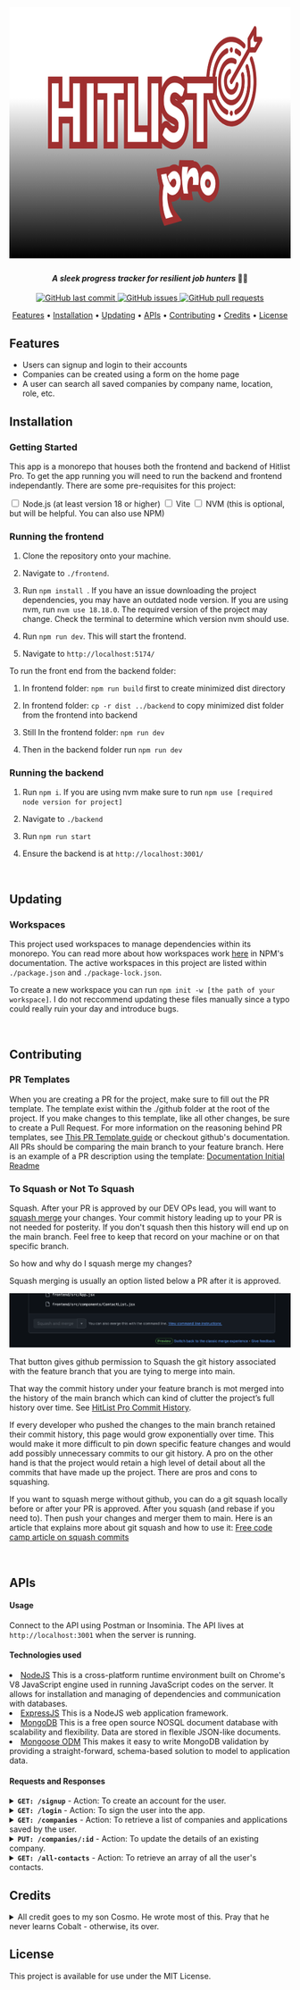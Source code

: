 <h1 align="center">
  <br>
  <a href="#"><img style="height: 450px; width: 1175px;" src="./assets/temp.png" alt="HitList Pro by ResilientLabs"></a>
</h1>

<h4 align="center"><i>A sleek progress tracker for resilient job hunters </i>🏋🏽</h4>

<p align="center">
    <a href="https://github.com/Resilient-Labs/Sprint3-HitlistCohort/commits/master">
    <img src="https://img.shields.io/github/last-commit/Resilient-Labs/Sprint3-HitlistCohort.svg?style=flat-square&logo=github&logoColor=white"
         alt="GitHub last commit">
    <a href="https://github.com/Resilient-Labs/Sprint3-HitlistCohort/issues">
    <img src="https://img.shields.io/github/issues-raw/Resilient-Labs/Sprint3-HitlistCohort.svg?style=flat-square&logo=github&logoColor=white"
         alt="GitHub issues">
    <a href="https://github.com/Resilient-Labs/Sprint3-HitlistCohort/pulls">
    <img src="https://img.shields.io/github/issues-pr-raw/Resilient-Labs/Sprint3-HitlistCohort.svg?style=flat-square&logo=github&logoColor=white"
         alt="GitHub pull requests">
</p>
      
<p align="center">
  <a href="#features">Features</a> •
  <a href="#installation">Installation</a> •
  <a href="#updating">Updating</a> •
  <a href="#APIs">APIs</a> •
  <a href="#contributing">Contributing</a> •
  <a href="#credits">Credits</a> •
  <a href="#license">License</a>
</p>


<h2 id="features">Features</h2>

* Users can signup and login to their accounts
* Companies can be created using a form on the home page 
* A user can search all saved companies by company name, location, role, etc. 

<h2 id="installation">Installation</h2>

<h3>Getting Started</h3>

This app is a monorepo that houses both the frontend and backend of Hitlist Pro. To get the app running you will need to run the backend and frontend independantly. There are some pre-requisites for this project: 

<label class="container">
  <input type="checkbox">
  Node.js (at least version 18 or higher)
  <span class="checkmark"></span>
</label>

<label class="container">
  <input type="checkbox">
  Vite
  <span class="checkmark"></span>
</label>

<label class="container">
  <input type="checkbox">
  NVM (this is optional, but will be helpful. You can also use NPM)
  <span class="checkmark"></span>
</label>

<h3> Running the frontend </h3>

1. Clone the repository onto your machine. 

2. Navigate to ``` ./frontend ```.

3. Run ```npm install ```. If you have an issue downloading the project dependencies, you may have an outdated node version.  If you are using nvm, run ``` nvm use 18.18.0 ```. The required version of the project may change. Check the terminal to determine which version nvm should use. 

4. Run ``` npm run dev ```. This will start the frontend. 

5. Navigate to ``` http://localhost:5174/ ```


To run the front end from the backend folder: 

1. In frontend folder: ```npm run build``` first to create minimized dist directory

2. In frontend folder: ```cp -r dist ../backend``` to copy minimized dist folder from the frontend into backend

3. Still In the frontend folder: ```npm run dev```

4. Then in the backend folder run ```npm run dev```


<h3> Running the backend </h3>

1. Run ```npm i```. If you are using nvm make sure to run ```npm use [required  node version for project]```

2. Navigate to ```./backend```

3. Run ```npm run start```

4. Ensure the backend is at ```http://localhost:3001/```

<br/>

<h3> 

<h2 id="updating">Updating</h2>

<h3>Workspaces</h3>

This project used workspaces to manage dependencies within its monorepo.  You can read more about how workspaces work <a href="https://docs.npmjs.com/cli/v7/using-npm/workspaces?v=true">here</a> in NPM's documentation. The active workspaces in this project are listed within  ```./package.json``` and ```./package-lock.json```. 

To create a new workspace you can run ```npm init -w [the path of your workspace]```. I do not reccommend updating these files manually since a typo could really ruin your day and introduce bugs. 

<br/>

<h2 id="contributing">Contributing</h2>

<h3>PR Templates</h3>

When you are creating a PR for the project, make sure to fill out the PR template. The template exist within the ./github folder at the root of the project. If you make changes to this template, like all other changes, be sure to create a Pull Request. For more information on the reasoning behind PR templates, see <a href="https://github.com/pieterherman-dev/PR-Template-Guide/blob/main/README.md">This PR Template guide</a> or checkout github's documentation. All PRs should be comparing the main branch to your feature branch. Here is an example of a PR description using the template: <a href="https://github.com/Resilient-Labs/Sprint3-HitlistCohort/pull/31">Documentation Initial Readme</a>

<h3>To Squash or Not To Squash</h3>

Squash. After your PR is approved by our DEV OPs lead, you will want to <u>squash merge</u> your changes. Your commit history leading up to your PR is not needed for posterity. If you don't squash then this history will end up on the main branch. Feel free to keep that record on your machine or on that specific branch.

So how and why do I squash merge my changes? 

Squash merging is usually an option listed below a PR after it is approved.

![Squash Merge Button](image.png)

That button gives github permission to Squash the git history associated with the feature branch that you are tying to merge into main.

That way the commit history under your feature branch is mot merged into the history of the main branch which can kind of clutter the project’s full history over time. See [HitList Pro Commit History]('https://github.com/Resilient-Labs/Sprint3-HitlistCohort/commits/main/'). 

If every developer who pushed the changes to the main branch retained their commit history, this page would grow exponentially over time. This would make it more difficult to pin down specific feature changes and would add possibly unnecessary commits to our git history. A pro on the other hand is that the project would retain a high level of detail about all the commits that have made up the project. There are pros and cons to squashing. 

If you want to squash merge without github, you can do a git squash locally before or after your PR is approved. After you squash (and rebase if you need to). Then push your changes and merger them to main.
Here is an article that explains more about git squash and how to use it: [Free code camp article on squash commits]('https://www.freecodecamp.org/news/git-squash-commits/')

<br/>

<h2 id="APIs">APIs</h2>

<h4>Usage</h4> Connect to the API using Postman or Insominia. The API lives at <code>http://localhost:3001</code> when the server is running. 

<h4>Technologies used</h4

* [NodeJS](https://nodejs.org/) This is a cross-platform runtime environment built on Chrome's V8 JavaScript engine used in running JavaScript codes on the server. It allows for installation and managing of dependencies and communication with databases.
* [ExpressJS](https://www.expresjs.org/) This is a NodeJS web application framework.
* [MongoDB](https://www.mongodb.com/) This is a free open source NOSQL document database with scalability and flexibility. Data are stored in flexible JSON-like documents.
* [Mongoose ODM](https://mongoosejs.com/) This makes it easy to write MongoDB validation by providing a straight-forward, schema-based solution to model to application data.

<h4>Requests and Responses</h4>

<details>
<summary><strong><code>GET: /signup</code></strong> - Action: To create an account for the user.</summary>

<div style='border-radius: 8px; background-color: grey; padding:8px;'>

| Status | Response |
|--------|----------|
| <div style="padding: 8px; color: white; background-color: green; border-radius: 6px; width: 40px; text-align: center;"><strong>201</strong></div> | <code>{ "user": {}, "message": "User registered successfully", "token": "string" }</code> |
| <div style="padding: 8px; color: white; background-color: orange; border-radius: 6px; width: 40px; text-align: center;"><strong>400</strong></div> | <code>{ "message": "Email already in use" }</code> |
| <div style="padding: 8px; color: white; background-color: red; border-radius: 6px; width: 40px; text-align: center;"><strong>500</strong></div> | <code>{ "message": "Server error", "error": "string" }</code> |

</div>
</details>

<details>
<summary><strong><code>GET: /login</code></strong> - Action: To sign the user into the app.</summary>

<div style='border-radius: 8px; background-color: grey; padding:8px;'>

| Status | Response |
|--------|----------|
| <div style="padding: 8px; color: white; background-color: green; border-radius: 6px; width: 40px; text-align: center;"><strong>200</strong></div> | <code>{ "message": "Login successful", "token": "string", "user": {} }</code> |
| <div style="padding: 8px; color: white; background-color: orange; border-radius: 6px; width: 40px; text-align: center;"><strong>400</strong></div> | <code>{ "message": "Invalid email or password" }</code> |
| <div style="padding: 8px; color: white; background-color: red; border-radius: 6px; width: 40px; text-align: center;"><strong>500</strong></div> | <code>{ "message": "Server error", "error": "string" }</code> |

</div>
</details>

<details>
<summary><strong><code>GET: /companies</code></strong> - Action: To retrieve a list of companies and applications saved by the user.</summary>

<div style='border-radius: 8px; background-color: grey; padding:8px;'>

| Status | Response |
|--------|----------|
| <div style="padding: 8px; color: white; background-color: green; border-radius: 6px; width: 40px; text-align: center;"><strong>200</strong></div> | <code>{ "companies": [{ "name": "string", "status": "string", "applicationUrl": "string", "notes": "string", "pointOfContacts": ["string"] }] }</code> |
| <div style="padding: 8px; color: white; background-color: red; border-radius: 6px; width: 40px; text-align: center;"><strong>500</strong></div> | <code>{ "error": "Internal Server Error" }</code> |

</div>
</details>

<details>
<summary><strong><code>PUT: /companies/:id</code></strong> - Action: To update the details of an existing company.</summary>

<div style='border-radius: 8px; background-color: grey; padding:16px;'>

<span>Request Params: <code>{ "id": "string" }</code></span>

| Status | Response |
|--------|----------|
| <div style="padding: 8px; color: white; background-color: green; border-radius: 6px; width: 40px; text-align: center;"><strong>200</strong></div> | <code>{ "companies": [{ "name": "string", "status": "string", "applicationUrl": "string", "notes": "string", "pointOfContacts": ["string"] }] }</code> |
| <div style="padding: 8px; color: white; background-color: red; border-radius: 6px; width: 40px; text-align: center;"><strong>500</strong></div> | <code>{ "error": "Internal Server Error" }</code> |

</div>
</details>

<details>
<summary><strong><code>GET: /all-contacts</code></strong> - Action: To retrieve an array of all the user's contacts.</summary>

<div style='border-radius: 8px; background-color: grey; padding:16px;'>

| Status | Response |
|--------|----------|
| <div style="padding: 8px; color: white; background-color: green; border-radius: 6px; width: 40px; text-align: center;"><strong>200</strong></div> | <code>{ "allContacts": ["string"] }</code> |
| <div style="padding: 8px; color: white; background-color: red; border-radius: 6px; width: 40px; text-align: center;"><strong>500</strong></div> | <code>{ "error": "Internal Server Error" }</code> |

</div>
</details>

<h2 href="#credits">Credits</h2>

<details>
<summary><bold>All credit goes to my son Cosmo. He wrote most of this. Pray that he never learns Cobalt - otherwise, its over. </bold></summary>
<img style="height: 200px; width: 200px;" src="./assets/credits.jpg" alt="KingCosmo">
<span>Behold! The face of genius.</span>
</details>

<h2 id='#License'>License</h2>
This project is available for use under the MIT License.






